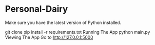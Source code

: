 # Personal-Dairy

Make sure you have the latest version of Python installed.

git clone <repo-url>
pip install -r requirements.txt
Running The App
python main.py
Viewing The App
Go to http://127.0.0.1:5000
